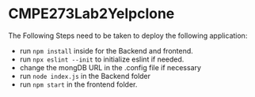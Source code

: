 # CMPE273Lab2Yelpclone



The Following Steps need to be taken to deploy the following application:

- run `npm install` inside  for the Backend and frontend.
- run `npx eslint --init` to initialize eslint if needed.
- change the mongDB URL in the .config file if necessary
- run `node index.js` in the Backend folder
- run `npm start` in the frontend folder.
